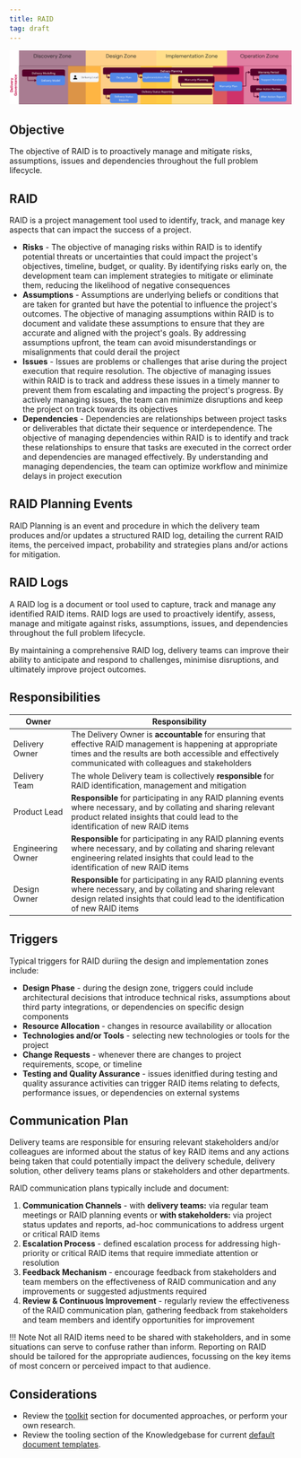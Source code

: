 ```yaml
---
title: RAID
tag: draft
---
```


![RAID](../delivery-governance.png)

## Objective
The objective of RAID is to proactively manage and mitigate risks, assumptions, issues and dependencies throughout the full problem lifecycle.


## RAID
RAID is a project management tool used to identify, track, and manage key aspects that can impact the success of a project. 

- **Risks** - The objective of managing risks within RAID is to identify potential threats or uncertainties that could impact the project's objectives, timeline, budget, or quality. By identifying risks early on, the development team can implement strategies to mitigate or eliminate them, reducing the likelihood of negative consequences
- **Assumptions** - Assumptions are underlying beliefs or conditions that are taken for granted but have the potential to influence the project's outcomes. The objective of managing assumptions within RAID is to document and validate these assumptions to ensure that they are accurate and aligned with the project's goals. By addressing assumptions upfront, the team can avoid misunderstandings or misalignments that could derail the project
- **Issues** - Issues are problems or challenges that arise during the project execution that require resolution. The objective of managing issues within RAID is to track and address these issues in a timely manner to prevent them from escalating and impacting the project's progress. By actively managing issues, the team can minimize disruptions and keep the project on track towards its objectives
- **Dependencies** - Dependencies are relationships between project tasks or deliverables that dictate their sequence or interdependence. The objective of managing dependencies within RAID is to identify and track these relationships to ensure that tasks are executed in the correct order and dependencies are managed effectively. By understanding and managing dependencies, the team can optimize workflow and minimize delays in project execution

## RAID Planning Events

RAID Planning is an event and procedure in which the delivery team produces and/or updates a structured RAID log, detailing the current RAID items, the perceived impact, probability and strategies plans and/or actions for mitigation.

## RAID Logs

A RAID log is a document or tool used to capture, track and manage any identified RAID items. RAID logs are used to proactively identify, assess, manage and mitigate against risks, assumptions, issues, and dependencies throughout the full problem lifecycle. 

By maintaining a comprehensive RAID log, delivery teams can improve their ability to anticipate and respond to challenges, minimise disruptions, and ultimately improve project outcomes.



## Responsibilities

| Owner                 | Responsibility |
|---|---|
| Delivery Owner        | The Delivery Owner is **accountable** for ensuring that effective RAID management is happening at appropriate times and the results are both accessible and effectively communicated with colleagues and stakeholders |
| Delivery Team         | The whole Delivery team is collectively **responsible** for RAID identification, management and mitigation |
| Product Lead          | **Responsible** for participating in any RAID planning events where necessary, and by collating and sharing relevant product related insights that could lead to the identification of new RAID items |
| Engineering Owner     | **Responsible** for participating in any RAID planning events where necessary, and by collating and sharing relevant engineering related insights that could lead to the identification of new RAID items |
| Design Owner          | **Responsible** for participating in any RAID planning events where necessary, and by collating and sharing relevant design related insights that could lead to the identification of new RAID items |

## Triggers
Typical triggers for RAID duriing the design and implementation zones include:

- **Design Phase** - during the design zone, triggers could include architectural decisions that introduce technical risks, assumptions about third party integrations, or dependencies on specific design components
- **Resource Allocation** - changes in resource availability or allocation
- **Technologies and/or Tools** - selecting new technologies or tools for the project 
- **Change Requests** - whenever there are changes to project requirements, scope, or timeline
- **Testing and Quality Assurance** - issues idenitfied during testing and quality assurance activities can trigger RAID items relating to defects, performance issues, or dependencies on external systems 


## Communication Plan

Delivery teams are responsible for ensuring relevant stakeholders and/or colleagues are informed about the status of key RAID items and any actions being taken that could potentially impact the delivery schedule, delivery solution, other delivery teams plans or stakeholders and other departments.

RAID communication plans typically include and document:

1. **Communication Channels** - with **delivery teams:** via regular team meetings or RAID planning events or **with stakeholders:** via project status updates and reports, ad-hoc communications to address urgent or critical RAID items
3. **Escalation Process** - defined escalation process for addressing high-priority or critical RAID items that require immediate attention or resolution 
4. **Feedback Mechanism** - encourage feedback from stakeholders and team members on the effectiveness of RAID communication and any improvements or suggested adjustments required
5. **Review & Continuous Improvement** - regularly review the effectiveness of the RAID communication plan, gathering feedback from stakeholders and team members and identify opportunities for improvement

!!! Note
    Not all RAID items need to be shared with stakeholders, and in some situations can serve to confuse rather than inform. Reporting on RAID should be tailored for the appropriate audiences, focussing on the key items of most concern or perceived impact to that audience.


## Considerations

- Review the [toolkit](/Ways-of-Working/Toolkit) section for documented approaches, or perform your own research.
- Review the tooling section of the Knowledgebase for current [default document templates](https://knowledgebase.platformdev.amdigital.co.uk/Tools-and-Providers/AMPFlow-Governance/).
